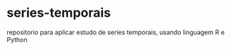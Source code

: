 # series-temporais
repositorio para aplicar estudo de series temporais, usando linguagem R e Python
